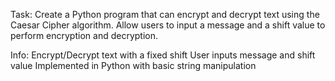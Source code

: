 Task:
Create a Python program that can encrypt and decrypt text using the Caesar Cipher algorithm. Allow users to input a message and a shift value to perform encryption and decryption.

Info:
Encrypt/Decrypt text with a fixed shift
User inputs message and shift value
Implemented in Python with basic string manipulation
